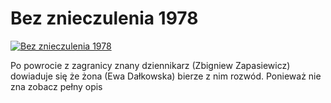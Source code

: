 Bez znieczulenia 1978 
=============
[![Bez znieczulenia 1978 ](http://vidos.pl/images/player.gif)](http://vidos.pl/bez-znieczulenia-1978)

 Po powrocie z zagranicy znany dziennikarz (Zbigniew Zapasiewicz) dowiaduje się że żona (Ewa Dałkowska) bierze z nim rozwód. Ponieważ nie zna zobacz pełny opis

